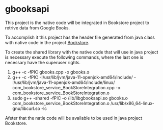 # gbooksapi
This project is the native code will be integrated in Bookstore project to retrive data from Google Books.

To accomplish it this project has the header file generated from java class with native code in the project [Bookstore](https://github.com/arbori/bookstore).

To create the shared library with the native code that will use in java project is necessary execute the following commands, where the last one is necessary have the superuser rights.

1. g++ -c -fPIC gbooks.cpp -o gbooks.o
2. g++ -c -fPIC -I/usr/lib/jvm/java-11-openjdk-amd64/include/ -I/usr/lib/jvm/java-11-openjdk-amd64/include/linux/ com_bookstore_service_BookStoreIntegration.cpp -o com_bookstore_service_BookStoreIntegration.o
3. sudo g++ -shared -fPIC -o /lib/libgbooksapi.so gbooks.o com_bookstore_service_BookStoreIntegration.o /usr/lib/x86_64-linux-gnu/libcurl.so -lc

Afeter that the natie code will be available to be used in java project Bookstore.
